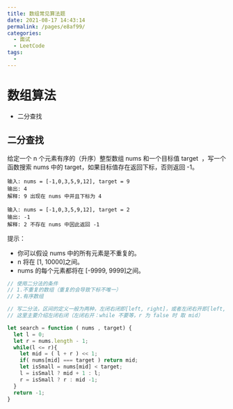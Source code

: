 ```yaml
---
title: 数组常见算法题
date: 2021-08-17 14:43:14
permalink: /pages/e8af99/
categories:
  - 面试
  - LeetCode
tags:
  - 
---
```


# 数组算法

- 二分查找
<!-- more -->

## 二分查找

给定一个 n 个元素有序的（升序）整型数组 nums 和一个目标值 target  ，写一个函数搜索 nums 中的 target，如果目标值存在返回下标，否则返回 -1。

```
输入: nums = [-1,0,3,5,9,12], target = 9
输出: 4
解释: 9 出现在 nums 中并且下标为 4

输入: nums = [-1,0,3,5,9,12], target = 2
输出: -1
解释: 2 不存在 nums 中因此返回 -1
```

提示：

- 你可以假设 nums 中的所有元素是不重复的。
- n 将在 [1, 10000]之间。
- nums 的每个元素都将在 [-9999, 9999]之间。

```js
// 使用二分法的条件
// 1.不重复的数组（重复的会导致下标不唯一）
// 2.有序数组

// 写二分法，区间的定义一般为两种，左闭右闭即[left, right]，或者左闭右开即[left, right)
// 这里主要介绍左闭右闭（左闭右开：while 不要等，r 为 false 时 取 mid）

let search = function ( nums , target) {
  let l = 0;
  let r = nums.length - 1;
  while(l <= r){
    let mid = ( l + r ) << 1;
    if( nums[mid] === target ) return mid;
    let isSmall = nums[mid] < target;
    l = isSmall ? mid + 1 : l;
    r = isSmall ? r : mid -1;
  }
  return -1;
}
```